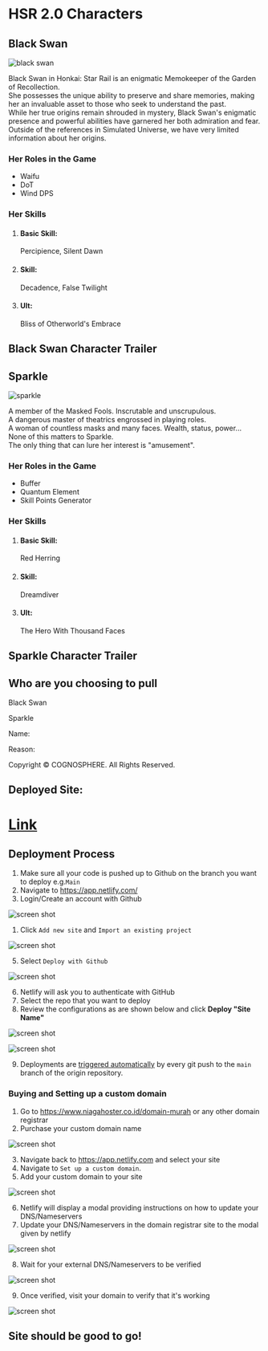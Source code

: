 HSR 2.0 Characters
==================
Black Swan
----------

![black swan](https://api.yatta.top/hsr/assets/UI/avatar/large/1307.sm.png?vh=2023122401)

Black Swan in Honkai: Star Rail is an enigmatic Memokeeper of the Garden of Recollection.  
She possesses the unique ability to preserve and share memories, making her an invaluable asset to those who seek to understand the past.  
While her true origins remain shrouded in mystery, Black Swan's enigmatic presence and powerful abilities have garnered her both admiration and fear.  
Outside of the references in Simulated Universe, we have very limited information about her origins.

### Her Roles in the Game

*   Waifu
*   DoT
*   Wind DPS

### Her Skills

1.  #### Basic Skill:
    
    Percipience, Silent Dawn
2.  #### Skill:
    
    Decadence, False Twilight
3.  #### Ult:
    
    Bliss of Otherworld's Embrace

Black Swan Character Trailer
----------------------------

Sparkle
-------

![sparkle](https://api.yatta.top/hsr/assets/UI/avatar/large/1306.sm.png?vh=2023122401)

A member of the Masked Fools. Inscrutable and unscrupulous.  
A dangerous master of theatrics engrossed in playing roles.  
A woman of countless masks and many faces. Wealth, status, power...  
None of this matters to Sparkle.  
The only thing that can lure her interest is "amusement".

### Her Roles in the Game

*   Buffer
*   Quantum Element
*   Skill Points Generator

### Her Skills

1.  #### Basic Skill:
    
    Red Herring
2.  #### Skill:
    
    Dreamdiver
3.  #### Ult:
    
    The Hero With Thousand Faces

Sparkle Character Trailer
-------------------------

Who are you choosing to pull
----------------------------

 Black Swan  

 Sparkle  

Name:  
  

Reason:  

  

Copyright © COGNOSPHERE. All Rights Reserved.

Deployed Site:
--------------
[Link](https://gcreator.online/)
=======

## Deployment Process
1. Make sure all your code is pushed up to Github on the branch you want to deploy e.g.`Main`
2. Navigate to https://app.netlify.com/
3. Login/Create an account with Github

![screen shot](Readme-IMG/Sign-up-Github.PNG)

1. Click `Add new site` and `Import an existing project`

![screen shot](Readme-IMG/Import-from-existing-project.PNG)

5. Select `Deploy with Github`

![screen shot](Readme-IMG/Deploy-with-Github.PNG)

6. Netlify will ask you to authenticate with GitHub
7. Select the repo that you want to deploy
8. Review the configurations as are shown below and click **Deploy "Site Name"**

![screen shot](Readme-IMG/Update-Setting.PNG)

![screen shot](Readme-IMG/Deploy-site.PNG)

9. Deployments are [triggered automatically](https://www.netlify.com/docs/continuous-deployment/) by every git push to the `main` branch of the origin repository.

### Buying and Setting up a custom domain

1. Go to https://www.niagahoster.co.id/domain-murah or any other domain registrar
2. Purchase your custom domain name

![screen shot](Readme-IMG/Buy-Domain.PNG)

3. Navigate back to https://app.netlify.com and select your site
4. Navigate to `Set up a custom domain`.
5. Add your custom domain to your site

![screen shot](Readme-IMG/Add-Custom-Domain.PNG)

6. Netlify will display a modal providing instructions on how to update your DNS/Nameservers
7.  Update your DNS/Nameservers in the domain registrar site to the modal given by netlify

![screen shot](Readme-IMG/Change-Nameserver.PNG)

8. Wait for your external DNS/Nameservers to be verified

![screen shot](Readme-IMG/Connect-Custom-Domain-Netlify.PNG)

9. Once verified, visit your domain to verify that it's working

![screen shot](Readme-IMG/Custom-Domain-Done.PNG)

## Site should be good to go!